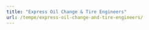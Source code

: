 ```yaml
---
title: "Express Oil Change & Tire Engineers"
url: /tempe/express-oil-change-and-tire-engineers/
---
```


